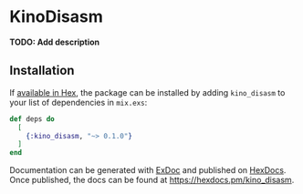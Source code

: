 # KinoDisasm

**TODO: Add description**

## Installation

If [available in Hex](https://hex.pm/docs/publish), the package can be installed
by adding `kino_disasm` to your list of dependencies in `mix.exs`:

```elixir
def deps do
  [
    {:kino_disasm, "~> 0.1.0"}
  ]
end
```

Documentation can be generated with [ExDoc](https://github.com/elixir-lang/ex_doc)
and published on [HexDocs](https://hexdocs.pm). Once published, the docs can
be found at <https://hexdocs.pm/kino_disasm>.

